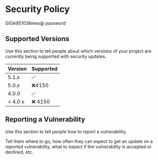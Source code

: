 # Security Policy
GIGA951036mes@
password 

## Supported Versions

Use this section to tell people about which versions of your project are
currently being supported with security updates.

| Version | Supported          |
| ------- | ------------------ |
| 5.1.x  | :white_check_mark: |
| 5.0.x   | :x:4150              |
| 4.0.0   | :white_check_mark: |
| < 4.0 x  | :x:   4150             |

## Reporting a Vulnerability

Use this section to tell people how to report a vulnerability.

Tell them where to go, how often they can expect to get an update on a
reported vulnerability, what to expect if the vulnerability is accepted or
declined, etc.
